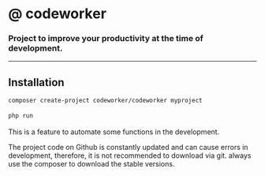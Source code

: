 # @ codeworker
### Project to improve your productivity at the time of development.

---

## Installation

```composer create-project codeworker/codeworker myproject```
\
\
```php run```
\
\
This is a feature to automate some functions in the development.

The project code on Github is constantly updated and can cause errors in development, therefore, it is not recommended to download via git. always use the composer to download the stable versions.